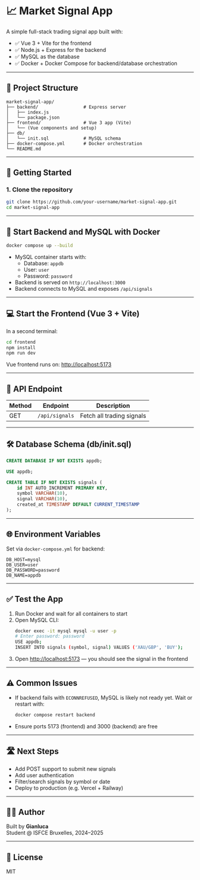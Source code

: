 # 📈 Market Signal App

A simple full-stack trading signal app built with:

- ✅ Vue 3 + Vite for the frontend  
- ✅ Node.js + Express for the backend  
- ✅ MySQL as the database  
- ✅ Docker + Docker Compose for backend/database orchestration

---

## 📁 Project Structure

```
market-signal-app/
├── backend/                 # Express server
│   ├── index.js
│   └── package.json
├── frontend/                # Vue 3 app (Vite)
│   └── (Vue components and setup)
├── db/
│   └── init.sql             # MySQL schema
├── docker-compose.yml       # Docker orchestration
└── README.md
```

---

## 🚀 Getting Started

### 1. Clone the repository

```bash
git clone https://github.com/your-username/market-signal-app.git
cd market-signal-app
```

---

## 🐳 Start Backend and MySQL with Docker

```bash
docker compose up --build
```

- MySQL container starts with:
  - Database: `appdb`
  - User: `user`
  - Password: `password`
- Backend is served on `http://localhost:3000`
- Backend connects to MySQL and exposes `/api/signals`

---

## 💻 Start the Frontend (Vue 3 + Vite)

In a second terminal:

```bash
cd frontend
npm install
npm run dev
```

Vue frontend runs on: [http://localhost:5173](http://localhost:5173)

---

## 🔌 API Endpoint

| Method | Endpoint         | Description              |
|--------|------------------|--------------------------|
| GET    | `/api/signals`   | Fetch all trading signals |

---

## 🛠 Database Schema (db/init.sql)

```sql
CREATE DATABASE IF NOT EXISTS appdb;

USE appdb;

CREATE TABLE IF NOT EXISTS signals (
    id INT AUTO_INCREMENT PRIMARY KEY,
    symbol VARCHAR(10),
    signal VARCHAR(10),
    created_at TIMESTAMP DEFAULT CURRENT_TIMESTAMP
);
```

---

## 🌐 Environment Variables

Set via `docker-compose.yml` for backend:

```env
DB_HOST=mysql
DB_USER=user
DB_PASSWORD=password
DB_NAME=appdb
```

---

## ✅ Test the App

1. Run Docker and wait for all containers to start
2. Open MySQL CLI:
   ```bash
   docker exec -it mysql mysql -u user -p
   # Enter password: password
   USE appdb;
   INSERT INTO signals (symbol, signal) VALUES ('XAU/GBP', 'BUY');
   ```
3. Open [http://localhost:5173](http://localhost:5173) — you should see the signal in the frontend

---

## ⚠️ Common Issues

- If backend fails with `ECONNREFUSED`, MySQL is likely not ready yet. Wait or restart with:
  ```bash
  docker compose restart backend
  ```
- Ensure ports 5173 (frontend) and 3000 (backend) are free

---

## 🛣️ Next Steps

- Add POST support to submit new signals
- Add user authentication
- Filter/search signals by symbol or date
- Deploy to production (e.g. Vercel + Railway)

---

## 👨‍💻 Author

Built by **Gianluca**  
Student @ ISFCE Bruxelles, 2024–2025

---

## 📄 License

MIT
